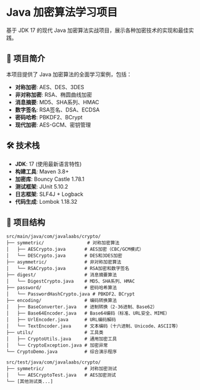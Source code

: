 # Java 加密算法学习项目

基于 JDK 17 的现代 Java 加密算法实战项目，展示各种加密技术的实现和最佳实践。

## 🎯 项目简介

本项目提供了 Java 加密算法的全面学习案例，包括：

- **对称加密**: AES、DES、3DES
- **非对称加密**: RSA、椭圆曲线加密
- **消息摘要**: MD5、SHA系列、HMAC
- **数字签名**: RSA签名、DSA、ECDSA
- **密码哈希**: PBKDF2、BCrypt
- **现代加密**: AES-GCM、密钥管理

## 🛠️ 技术栈

- **JDK**: 17 (使用最新语言特性)
- **构建工具**: Maven 3.8+
- **加密库**: Bouncy Castle 1.78.1
- **测试框架**: JUnit 5.10.2
- **日志框架**: SLF4J + Logback
- **代码生成**: Lombok 1.18.32

## 📁 项目结构

```
src/main/java/com/javalaabs/crypto/
├── symmetric/                # 对称加密算法
│   ├── AESCrypto.java       # AES加密（CBC/GCM模式）
│   └── DESCrypto.java       # DES和3DES加密
├── asymmetric/              # 非对称加密算法
│   └── RSACrypto.java       # RSA加密和数字签名
├── digest/                  # 消息摘要算法
│   └── DigestCrypto.java    # MD5、SHA系列、HMAC
├── password/                # 密码哈希算法
│   └── PasswordHashCrypto.java # PBKDF2、BCrypt
├── encoding/                # 编码转换算法
│   ├── BaseConverter.java   # 进制转换（2-36进制、Base62）
│   ├── Base64Encoder.java   # Base64编码（标准、URL安全、MIME）
│   ├── UrlEncoder.java      # URL编码解码
│   └── TextEncoder.java     # 文本编码（十六进制、Unicode、ASCII等）
├── utils/                   # 工具类
│   ├── CryptoUtils.java     # 通用加密工具
│   └── CryptoException.java # 加密异常
└── CryptoDemo.java          # 综合演示程序

src/test/java/com/javalaabs/crypto/
├── symmetric/               # 对称加密测试
│   └── AESCryptoTest.java   # AES加密测试
└── [其他测试类...]
```